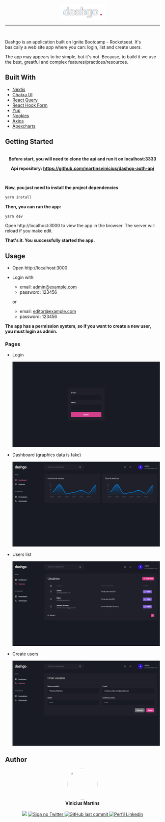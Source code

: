 <div align="center">
  <img src="./public/images/dashgo-logo.png" />
</div>

<hr />
<br />

Dashgo is an application built on Ignite Bootcamp - Rocketseat. It's basically a web site app where you can: login, list and create users.

The app may appears to be simple, but it's not. Because, to build it we use the best, greatful and complex features/practices/resources.

## Built With

- [Nextjs](https://nextjs.org/)
- [Chakra UI](https://chakra-ui.com/)
- [React Query](https://react-query.tanstack.com/)
- [React Hook Form](https://react-hook-form.com/)
- [Yup](https://github.com/jquense/yup)
- [Nookies](https://github.com/maticzav/nookies)
- [Axios](https://github.com/axios/axios)
- [Apexcharts](https://apexcharts.com/)

## Getting Started

<br />

<div align="center">
<b>Before start, you will need to clone the api and run it on localhost:3333</b>

<br />

<b>Api repository:
  <a href="https://github.com/martinsvinicius/dashgo-auth-api">
  https://github.com/martinsvinicius/dashgo-auth-api</a>
</b>
</div>

<br />

**Now, you just need to install the project dependencies**

```sh
yarn install
```

**Then, you can run the app:**

```sh
yarn dev
```

Open http://localhost:3000 to view the app in the browser.
The server will reload if you make edit.

**That's it. You successfully started the app.**

## Usage

- Open http://localhost:3000

- Login with
  - email: admin@example.com
  - password: 123456

  or

  - email: editor@example.com
  - password: 123456

**The app has a permission system, so if you want to create a new user, you must login as admin.**

### Pages

- Login

  <img src="./public/images/login.png" />

- Dashboard (graphics data is fake)

  <img src="./public/images/dashboard.png" />

- Users list

  <img src="./public/images/users.png" />

- Create users

  <img src="./public/images/users-create.png" />


## Author

<div align="center">
  <img style="border-radius: 50%;" src="https://github.com/martinsvinicius.png" width="100" height="100" />

  <br />
  <b>Vinicius Martins</b>
  <br />
  <br />

  <img src="https://img.shields.io/static/v1?label=Ignite&message=Rocketseat&color=7159c1&style=for-the-badge&logo=react" />
  <a href="https://www.twitter.com/martnght/">
    <img alt="Siga no Twitter" src="https://img.shields.io/badge/Twitter-1DA1F2?style=for-the-badge&logo=twitter&logoColor=white" />
  </a>
  <a href="mailto:vinicius.victor.sm@gmail.com">
    <img alt="GitHub last commit" src="https://img.shields.io/badge/Gmail-D14836?style=for-the-badge&logo=gmail&logoColor=white" />
  </a>
  <a href="https://www.linkedin.com/in/vinicius5g">
    <img alt="Perfil Linkedin" src="https://img.shields.io/badge/LinkedIn-0077B5?style=for-the-badge&logo=linkedin&logoColor=white" />
  </a>
</div>

